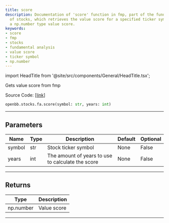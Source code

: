 ```yaml
---
title: score
description: Documentation of 'score' function in fmp, part of the fundamental analysis
  of stocks, which retrieves the value score for a specified ticker symbol. Returns
  a np.number type value score.
keywords:
- score
- fmp
- stocks
- fundamental analysis
- value score
- ticker symbol
- np.number
---
```


import HeadTitle from '@site/src/components/General/HeadTitle.tsx';

<HeadTitle title="stocks.fa.score - Reference | OpenBB SDK Docs" />

Gets value score from fmp

Source Code: [[link](https://github.com/OpenBB-finance/OpenBBTerminal/tree/main/openbb_terminal/stocks/fundamental_analysis/fmp_model.py#L26)]

```python wordwrap
openbb.stocks.fa.score(symbol: str, years: int)
```

---

## Parameters

| Name | Type | Description | Default | Optional |
| ---- | ---- | ----------- | ------- | -------- |
| symbol | str | Stock ticker symbol | None | False |
| years | int | The amount of years to use to calculate the score | None | False |


---

## Returns

| Type | Description |
| ---- | ----------- |
| np.number | Value score |
---

